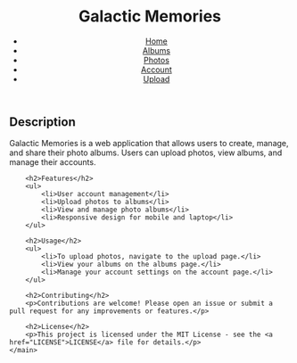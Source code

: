<!DOCTYPE html>
<html lang="en">
<head>
    <meta charset="UTF-8">
    <meta name="viewport" content="width=device-width, initial-scale=1.0">
    <link rel="stylesheet" href="styles/styles.css">
    <title>Galactic Memories</title>
</head>
<body>
    <header>
        <h1>Galactic Memories</h1>
        <nav>
            <ul>
                <li><a href="index.html">Home</a></li>
                <li><a href="albums.html">Albums</a></li>
                <li><a href="photos.html">Photos</a></li>
                <li><a href="account.html">Account</a></li>
                <li><a href="upload.html">Upload</a></li>
            </ul>
        </nav>
    </header>
    <main>
        <h2>Description</h2>
        <p>Galactic Memories is a web application that allows users to create, manage, and share their photo albums. Users can upload photos, view albums, and manage their accounts.</p>
        
        <h2>Features</h2>
        <ul>
            <li>User account management</li>
            <li>Upload photos to albums</li>
            <li>View and manage photo albums</li>
            <li>Responsive design for mobile and laptop</li>
        </ul>

        <h2>Usage</h2>
        <ul>
            <li>To upload photos, navigate to the upload page.</li>
            <li>View your albums on the albums page.</li>
            <li>Manage your account settings on the account page.</li>
        </ul>

        <h2>Contributing</h2>
        <p>Contributions are welcome! Please open an issue or submit a pull request for any improvements or features.</p>

        <h2>License</h2>
        <p>This project is licensed under the MIT License - see the <a href="LICENSE">LICENSE</a> file for details.</p>
    </main>
</body>
</html>

